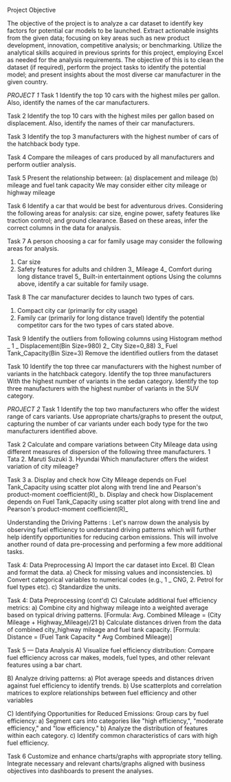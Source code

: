 
Project Objective 

The objective of the project is to analyze a car dataset to identify key factors for potential car models to be launched. 
Extract actionable insights from the given data; focusing on key areas such as new product development, innovation, competitive analysis; or benchmarking. 
Utilize the analytical skills acquired in previous sprints for this project, employing Excel as needed for the analysis requirements. 
The objective of this is to clean the dataset (if required), perform the project tasks to identify the potential model; and present insights about the most diverse car 
manufacturer in the given country. 

*PROJECT 1*
Task 1 
Identify the top 10 cars with the highest miles per gallon. Also, identify the names of the car manufacturers. 

Task 2 
Identify the top 10 cars with the highest miles per gallon based on displacement. Also, identify the names of their car manufacturers.  

Task 3 
Identify the top 3 manufacturers with the highest number of cars of the hatchback body type. 

Task 4 
Compare the mileages of cars produced by all manufacturers and perform outlier analysis. 

Task 5 
Present the relationship between: 
(a) displacement and mileage 
(b) mileage and fuel tank capacity 
We may consider either city mileage or highway mileage 

Task 6 
Identify a car that would be best for adventurous drives. 
Considering the following areas for analysis: car size, engine 
power, safety features like traction control; and ground 
clearance. Based on these areas, infer the correct columns 
in the data for analysis. 

Task 7 
A person choosing a car for family usage may consider the following areas for analysis. 
1. Car size 
2. Safety features for adults and children 
3_ Mileage 
4_ Comfort during long distance travel 
5_ Built-in entertainment options 
Using the columns above, identify a car suitable 
for family usage. 

Task 8 
The car manufacturer decides to launch two types of cars. 
1. Compact city car (primarily for city usage) 
2. Family car (primarily for long distance travel) 
Identify the potential competitor cars for the two types of cars 
stated above. 

Task 9 
Identify the outliers from following columns using Histogram 
method _ 
1 _ Displacement(Bin Size=980) 
2_ City Size=0_88) 
3_ Fuel Tank_Capacity(Bin Size=3) 
Remove the identified outliers from the dataset 

Task 10 
Identify the top three car manufacturers with the highest number of variants in the hatchback category. 
Identify the top three manufacturers With the highest number of variants in the sedan category. 
Identify the top three manufacturers with the highest number of variants in the SUV category. 



*PROJECT 2*
Task 1 
Identify the top two manufacturers who offer the widest range of cars variants. Use appropriate charts/graphs to present the output, capturing the number of car variants under each body type for the two manufacturers identified above. 


Task 2 
Calculate and compare variations between City Mileage data using different measures of dispersion of the following three manufacturers. 
1 Tata 
2. Maruti Suzuki 
3. Hyundai 
Which manufacturer offers the widest variation of city mileage? 


Task 3 
a. Display and check how City Mileage depends on Fuel Tank_Capacity using scatter plot along with trend line and Pearson's product-moment coefficient(R)_ 
b. Display and check how Displacement depends on Fuel Tank_Capacity using scatter plot along with trend line and Pearson's product-moment 
coefficient(R)_ 


Understanding the Driving Patterns :
Let's narrow down the analysis by observing fuel efficiency to understand driving patterns which will further help identify opportunities for reducing carbon emissions. This will involve another round of data pre-processing and performing a few more additional tasks. 

Task 4: Data Preprocessing 
A) Import the car dataset into Excel. 
B) Clean and format the data. 
a) Check for missing values and inconsistencies. 
b) Convert categorical variables to numerical codes 
(e.g., 1 _ CNG, 2. Petrol for fuel types etc). 
c) Standardize the units. 

Task 4: Data Preprocessing (cont'd) 
C) Calculate additional fuel efficiency metrics: 
a) Combine city and highway mileage into a weighted average based on typical driving patterns. 
[Formula: Avg. Combined Mileage = (City Mileage + 
Highway_Mileage)/21 
b) Calculate distances driven from the data of combined city_highway mileage and fuel tank capacity. 
[Formula: Distance = (Fuel Tank 
Capacity * Avg Combined Mileage)] 


Task 5 — Data Analysis 
A) Visualize fuel efficiency distribution: Compare fuel efficiency across car makes, models, fuel types, and other relevant features using a bar chart. 

B) Analyze driving patterns: 
a) Plot average speeds and distances driven against fuel efficiency to identify trends. 
b) Use scatterplots and correlation matrices to explore relationships between fuel efficiency and other variables 

C) Identifying Opportunities for Reduced Emissions: Group cars by fuel efficiency: 
a) Segment cars into categories like "high efficiency,", "moderate efficiency," and "low efficiency." 
b) Analyze the distribution of features within each category. 
c) Identify common characteristics of cars with high fuel efficiency. 

Task 6 
Customize and enhance charts/graphs with appropriate story telling. 
Integrate necessary and relevant charts/graphs aligned with business objectives into dashboards to present the analyses. 



